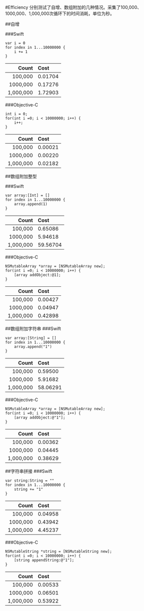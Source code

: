 #Efficiency
分别测试了自增、数组附加的几种情况。采集了100,000、1000,000、1,000,000次循环下的时间消耗，单位为秒。


##自增

###Swift

```
var i = 0
for index in 1...10000000 {
    i += 1
}
```

| Count		| Cost
|---------:	|:--------
| 100,000  	| 0.01704
| 1000,000	| 0.17276
| 1,000,000	| 1.72903

###Objective-C

```
int i = 0;
for(int i =0; i < 10000000; i++) {
    i++;
}
```

| Count		| Cost
|---------:	|:--------
| 100,000  	| 0.00021
| 1000,000	| 0.00220
| 1,000,000	| 0.02182

##数组附加整型

###Swift

```
var array:[Int] = []
for index in 1...10000000 {
    array.append(1)
}
```
| Count		| Cost
|---------:	|:--------
| 100,000  	| 0.65086
| 1000,000	| 5.94618
| 1,000,000	| 59.56704

###Objective-C

```
NSMutableArray *array = [NSMutableArray new];
for(int i =0; i < 10000000; i++) {
    [array addObject:@1];
}
```
| Count		| Cost
|---------:	|:--------
| 100,000  	| 0.00427
| 1000,000	| 0.04947
| 1,000,000	| 0.42898

##数组附加字符串
###Swift
```
var array:[String] = []
for index in 1...10000000 {
    array.append("1")
}
```

| Count		| Cost
|---------:	|:--------
| 100,000  	| 0.59500
| 1000,000	| 5.91682
| 1,000,000	| 58.06291

###Objective-C

```
NSMutableArray *array = [NSMutableArray new];
for(int i =0; i < 10000000; i++) {
    [array addObject:@"1"];
}
```

| Count		| Cost
|---------:	|:--------
| 100,000  	| 0.00362
| 1000,000	| 0.04445
| 1,000,000	| 0.38629

##字符串拼接
###Swift
```
var string:String = ""
for index in 1...10000000 {
    string += "1"
}
```

| Count		| Cost
|---------:	|:--------
| 100,000  	| 0.04958
| 1000,000	| 0.43942
| 1,000,000	| 4.45237

###Objective-C

```
NSMutableString *string = [NSMutableString new];
for(int i =0; i < 10000000; i++) {
    [string appendString:@"1"];
}
```

| Count		| Cost
|---------:	|:--------
| 100,000  	| 0.00533
| 1000,000	| 0.06501
| 1,000,000	| 0.53922


